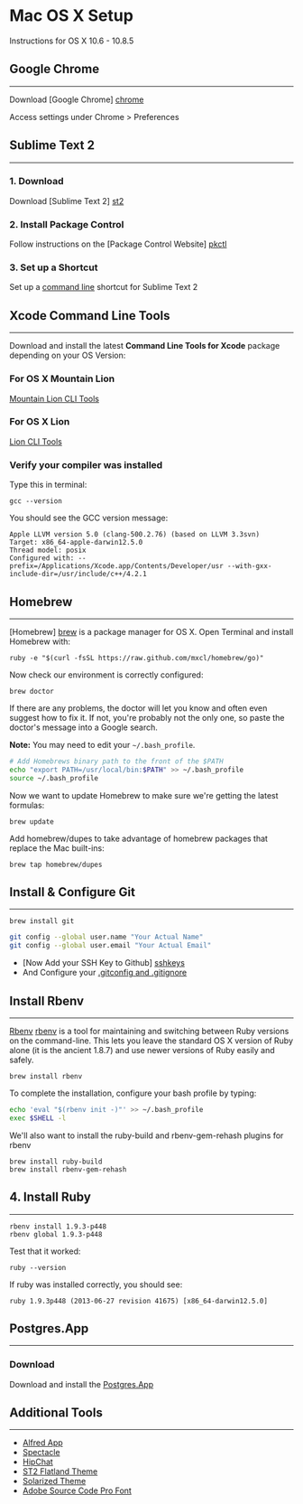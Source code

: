 # Mac OS X Setup

Instructions for OS X 10.6 - 10.8.5

## Google Chrome
---

Download [Google Chrome] [chrome]

Access settings under Chrome > Preferences
## Sublime Text 2
---
### 1. Download
Download [Sublime Text 2] [st2]

### 2. Install Package Control
Follow instructions on the [Package Control Website] [pkctl]

### 3. Set up a Shortcut
Set up a [command line][shortcut] shortcut for Sublime Text 2

## Xcode Command Line Tools
---
Download and install the latest **Command Line Tools for Xcode** package depending on your OS Version:
### For OS X Mountain Lion
[Mountain Lion CLI Tools](https://www.dropbox.com/s/c8eczu02lj18q1w/command_line_tools_os_x_mountain_lion_for_xcode__september_2013.dmg)

### For OS X Lion

[Lion CLI Tools](https://www.dropbox.com/s/etep718y7vxd4rs/xcode462_cltools_10_76938260a.dmg)


### Verify your compiler was installed
Type this in terminal:

```
gcc --version
```

You should see the GCC version message:

```
Apple LLVM version 5.0 (clang-500.2.76) (based on LLVM 3.3svn)
Target: x86_64-apple-darwin12.5.0
Thread model: posix
Configured with: --prefix=/Applications/Xcode.app/Contents/Developer/usr --with-gxx-include-dir=/usr/include/c++/4.2.1
```

## Homebrew
---

[Homebrew] [brew] is a package manager for OS X. Open Terminal and install Homebrew with:

```
ruby -e "$(curl -fsSL https://raw.github.com/mxcl/homebrew/go)"
```

Now check our environment is correctly configured:

```
brew doctor
```

If there are any problems, the doctor will let you know and often even suggest how to fix it. If not, you're probably not the only one, so paste the doctor's message into a Google search.

**Note:** You may need to edit your `~/.bash_profile`.

```bash
# Add Homebrews binary path to the front of the $PATH
echo "export PATH=/usr/local/bin:$PATH" >> ~/.bash_profile
source ~/.bash_profile
```

Now we want to update Homebrew to make sure we're getting the latest formulas:

```
brew update
```
Add homebrew/dupes to take advantage of homebrew packages that replace the Mac built-ins:

```
brew tap homebrew/dupes
```

## Install & Configure Git
---
```
brew install git 
```

```bash
git config --global user.name "Your Actual Name"
git config --global user.email "Your Actual Email"
```

* [Now Add your SSH Key to Github] [sshkeys]
* And Configure your [.gitconfig and .gitignore][gconfig]

## Install Rbenv
---
[Rbenv] [rbenv] is a tool for maintaining and switching between Ruby versions on the command-line. This lets you leave the standard OS X version of Ruby alone (it is the ancient 1.8.7) and use newer versions of Ruby easily and safely.

```
brew install rbenv
```

To complete the installation, configure your bash profile by typing:

```bash
echo 'eval "$(rbenv init -)"' >> ~/.bash_profile
exec $SHELL -l
```

We'll also want to install the ruby-build and rbenv-gem-rehash plugins for rbenv

```
brew install ruby-build
brew install rbenv-gem-rehash
```

## 4. Install Ruby
---
```
rbenv install 1.9.3-p448
rbenv global 1.9.3-p448
```

Test that it worked:

```
ruby --version
```
If ruby was installed correctly, you should see:

```
ruby 1.9.3p448 (2013-06-27 revision 41675) [x86_64-darwin12.5.0]
```
## Postgres.App
---
### Download
Download and install the [Postgres.App](http://postgresapp.com/)


## Additional Tools
---

* [Alfred App](http://www.alfredapp.com/)
* [Spectacle](http://spectacleapp.com/)
* [HipChat](https://www.hipchat.com/mac)
* [ST2 Flatland Theme](https://github.com/thinkpixellab/flatland)
* [Solarized Theme](https://www.dropbox.com/s/7ejobxk753nawi1/Solarized%20Dark%20ansi.terminal)
* [Adobe Source Code Pro Font](http://sourceforge.net/projects/sourcecodepro.adobe/files/SourceCodePro_FontsOnly-1.017.zip/download) 

[st2]: http://www.sublimetext.com/2
[pkctl]: https://sublime.wbond.net/installation#st2
[chrome]: https://www.google.com/intl/en/chrome/browser/
[rbenv]: https://github.com/sstephenson/rbenv
[brew]: http://brew.sh/
[sshkeys]: https://help.github.com/articles/generating-ssh-keys
[xcode]: https://developer.apple.com/downloads/index.action
[shortcut]:  https://gist.github.com/artero/1236170
[gconfig]:  https://gist.github.com/phlco/6642359
